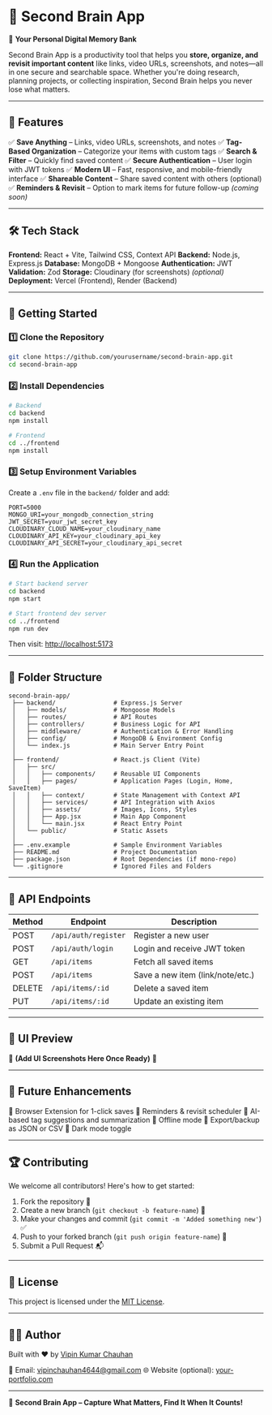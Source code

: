 # 🧠 Second Brain App

🚀 **Your Personal Digital Memory Bank**

Second Brain App is a productivity tool that helps you **store, organize, and revisit important content** like links, video URLs, screenshots, and notes—all in one secure and searchable space. Whether you're doing research, planning projects, or collecting inspiration, Second Brain helps you never lose what matters.

---

## 🌟 Features

✅ **Save Anything** – Links, video URLs, screenshots, and notes
✅ **Tag-Based Organization** – Categorize your items with custom tags
✅ **Search & Filter** – Quickly find saved content
✅ **Secure Authentication** – User login with JWT tokens
✅ **Modern UI** – Fast, responsive, and mobile-friendly interface
✅ **Shareable Content** – Share saved content with others (optional)
✅ **Reminders & Revisit** – Option to mark items for future follow-up *(coming soon)*

---

## 🛠️ Tech Stack

**Frontend:** React + Vite, Tailwind CSS, Context API
**Backend:** Node.js, Express.js
**Database:** MongoDB + Mongoose
**Authentication:** JWT
**Validation:** Zod
**Storage:** Cloudinary (for screenshots) *(optional)*
**Deployment:** Vercel (Frontend), Render (Backend)

---

## 🚀 Getting Started

### 1️⃣ Clone the Repository

```bash
git clone https://github.com/yourusername/second-brain-app.git
cd second-brain-app
```

### 2️⃣ Install Dependencies

```bash
# Backend
cd backend
npm install

# Frontend
cd ../frontend
npm install
```

### 3️⃣ Setup Environment Variables

Create a `.env` file in the `backend/` folder and add:

```env
PORT=5000
MONGO_URI=your_mongodb_connection_string
JWT_SECRET=your_jwt_secret_key
CLOUDINARY_CLOUD_NAME=your_cloudinary_name
CLOUDINARY_API_KEY=your_cloudinary_api_key
CLOUDINARY_API_SECRET=your_cloudinary_api_secret
```

### 4️⃣ Run the Application

```bash
# Start backend server
cd backend
npm start

# Start frontend dev server
cd ../frontend
npm run dev
```

Then visit: [http://localhost:5173](http://localhost:5173)

---

## 📂 Folder Structure

```
second-brain-app/
 ├── backend/                # Express.js Server
 │   ├── models/             # Mongoose Models
 │   ├── routes/             # API Routes
 │   ├── controllers/        # Business Logic for API
 │   ├── middleware/         # Authentication & Error Handling
 │   ├── config/             # MongoDB & Environment Config
 │   └── index.js            # Main Server Entry Point
 │
 ├── frontend/               # React.js Client (Vite)
 │   ├── src/
 │   │   ├── components/     # Reusable UI Components
 │   │   ├── pages/          # Application Pages (Login, Home, SaveItem)
 │   │   ├── context/        # State Management with Context API
 │   │   ├── services/       # API Integration with Axios
 │   │   ├── assets/         # Images, Icons, Styles
 │   │   ├── App.jsx         # Main App Component
 │   │   └── main.jsx        # React Entry Point
 │   └── public/             # Static Assets
 │
 ├── .env.example            # Sample Environment Variables
 ├── README.md               # Project Documentation
 ├── package.json            # Root Dependencies (if mono-repo)
 └── .gitignore              # Ignored Files and Folders
```

---

## 📌 API Endpoints

| Method | Endpoint             | Description                      |
| ------ | -------------------- | -------------------------------- |
| POST   | `/api/auth/register` | Register a new user              |
| POST   | `/api/auth/login`    | Login and receive JWT token      |
| GET    | `/api/items`         | Fetch all saved items            |
| POST   | `/api/items`         | Save a new item (link/note/etc.) |
| DELETE | `/api/items/:id`     | Delete a saved item              |
| PUT    | `/api/items/:id`     | Update an existing item          |

---

## 🎨 UI Preview

🚧 **(Add UI Screenshots Here Once Ready)** 🚧

---

## 🎯 Future Enhancements

🔹 Browser Extension for 1-click saves
🔹 Reminders & revisit scheduler
🔹 AI-based tag suggestions and summarization
🔹 Offline mode
🔹 Export/backup as JSON or CSV
🔹 Dark mode toggle

---

## 🏆 Contributing

We welcome all contributors! Here's how to get started:

1. Fork the repository 🍴
2. Create a new branch (`git checkout -b feature-name`) 🌿
3. Make your changes and commit (`git commit -m 'Added something new'`) ✅
4. Push to your forked branch (`git push origin feature-name`) 🚀
5. Submit a Pull Request 📬

---

## 📜 License

This project is licensed under the [MIT License](LICENSE).

---

## 👨‍💻 Author

Built with ❤️ by [Vipin Kumar Chauhan](https://www.linkedin.com/in/vipin-kumar-chauhan-278077299)

📧 Email: [vipinchauhan4644@gmail.com](mailto:vipinchauhan4644@gmail.com)
🌐 Website (optional): [your-portfolio.com](https://your-portfolio.com)

---

🧠 **Second Brain App – Capture What Matters, Find It When It Counts!**





